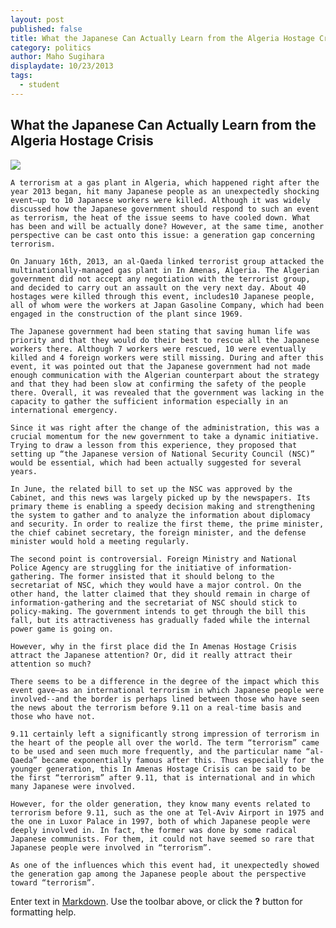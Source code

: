 ```yaml
---
layout: post
published: false
title: What the Japanese Can Actually Learn from the Algeria Hostage Crisis
category: politics
author: Maho Sugihara
displaydate: 10/23/2013
tags: 
  - student
---
```


## What the Japanese Can Actually Learn from the Algeria Hostage Crisis

![](/assets/123710572.jpg)

	A terrorism at a gas plant in Algeria, which happened right after the year 2013 began, hit many Japanese people as an unexpectedly shocking event—up to 10 Japanese workers were killed. Although it was widely discussed how the Japanese government should respond to such an event as terrorism, the heat of the issue seems to have cooled down. What has been and will be actually done? However, at the same time, another perspective can be cast onto this issue: a generation gap concerning terrorism.

	On January 16th, 2013, an al-Qaeda linked terrorist group attacked the multinationally-managed gas plant in In Amenas, Algeria. The Algerian government did not accept any negotiation with the terrorist group, and decided to carry out an assault on the very next day. About 40 hostages were killed through this event, includes10 Japanese people, all of whom were the workers at Japan Gasoline Company, which had been engaged in the construction of the plant since 1969.

	The Japanese government had been stating that saving human life was priority and that they would do their best to rescue all the Japanese workers there. Although 7 workers were rescued, 10 were eventually killed and 4 foreign workers were still missing. During and after this event, it was pointed out that the Japanese government had not made enough communication with the Algerian counterpart about the strategy and that they had been slow at confirming the safety of the people there. Overall, it was revealed that the government was lacking in the capacity to gather the sufficient information especially in an international emergency.

	Since it was right after the change of the administration, this was a crucial momentum for the new government to take a dynamic initiative. Trying to draw a lesson from this experience, they proposed that setting up “the Japanese version of National Security Council (NSC)” would be essential, which had been actually suggested for several years.

	In June, the related bill to set up the NSC was approved by the Cabinet, and this news was largely picked up by the newspapers. Its primary theme is enabling a speedy decision making and strengthening the system to gather and to analyze the information about diplomacy and security. In order to realize the first theme, the prime minister, the chief cabinet secretary, the foreign minister, and the defense minister would hold a meeting regularly.

	The second point is controversial. Foreign Ministry and National Police Agency are struggling for the initiative of information-gathering. The former insisted that it should belong to the secretariat of NSC, which they would have a major control. On the other hand, the latter claimed that they should remain in charge of information-gathering and the secretariat of NSC should stick to policy-making. The government intends to get through the bill this fall, but its attractiveness has gradually faded while the internal power game is going on.

	However, why in the first place did the In Amenas Hostage Crisis attract the Japanese attention? Or, did it really attract their attention so much?

	There seems to be a difference in the degree of the impact which this event gave—as an international terrorism in which Japanese people were involved--and the border is perhaps lined between those who have seen the news about the terrorism before 9.11 on a real-time basis and those who have not.

	9.11 certainly left a significantly strong impression of terrorism in the heart of the people all over the world. The term “terrorism” came to be used and seen much more frequently, and the particular name “al-Qaeda” became exponentially famous after this. Thus especially for the younger generation, this In Amenas Hostage Crisis can be said to be the first “terrorism” after 9.11, that is international and in which many Japanese were involved.

	However, for the older generation, they know many events related to terrorism before 9.11, such as the one at Tel-Aviv Airport in 1975 and the one in Luxor Palace in 1997, both of which Japanese people were deeply involved in. In fact, the former was done by some radical Japanese communists. For them, it could not have seemed so rare that Japanese people were involved in “terrorism”.

	As one of the influences which this event had, it unexpectedly showed the generation gap among the Japanese people about the perspective toward “terrorism”.


Enter text in [Markdown](http://daringfireball.net/projects/markdown/). Use the toolbar above, or click the **?** button for formatting help.
